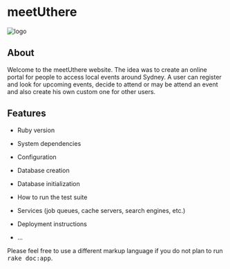 # meetUthere


![logo](https://res.cloudinary.com/dt9ppmca8/image/upload/v1485438133/meetUthere_logo_hesajd.jpg)


## About

Welcome to the meetUthere website. The idea was to create an online portal for people to access local events around Sydney. A user can register and look for upcoming events, decide to attend or may be attend an event and also create his own custom one for other users.

## Features


* Ruby version

* System dependencies

* Configuration

* Database creation

* Database initialization

* How to run the test suite

* Services (job queues, cache servers, search engines, etc.)

* Deployment instructions

* ...


Please feel free to use a different markup language if you do not plan to run
<tt>rake doc:app</tt>.
